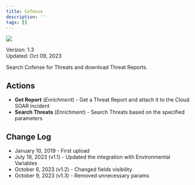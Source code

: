 ```yaml
---
title: Cofense
description: ''
tags: []
---
```


![](/img/platform-services/automation-service/app-central/logos/cofense.png)

Version: 1.3  
Updated: Oct 09, 2023

Search Cofense for Threats and download Threat Reports.

## Actions

* **Get Report** (*Enrichment*) - Get a Threat Report and attach it to the Cloud SOAR incident
* **Search Threats** (*Enrichment*) - Search Threats based on the specified parameters

## Change Log

* January 10, 2019 - First upload
* July 19, 2023 (v1.1) - Updated the integration with Environmental Variables
* October 6, 2023 (v1.2) - Changed fields visibility
* October 9, 2023 (v1.3) - Removed unnecessary params
